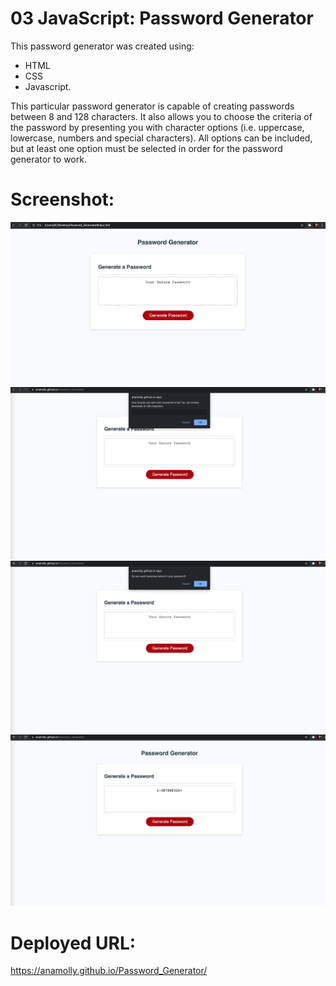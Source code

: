 # 03 JavaScript: Password Generator

This password generator was created using:
- HTML 
- CSS 
- Javascript. 


This particular password generator is capable of creating passwords between 8 and 128 characters. It also allows you to choose the criteria of the password by presenting you with character options (i.e. uppercase, lowercase, numbers and special characters). All options can be included, but at least one option must be selected in order for the password generator to work. 



# Screenshot:
![](assets/images/Screenshot.png)
![](assets/images/Screenshot2.png)
![](assets/images/Screenshot3.png)
![](assets/images/Screenshot4.png)



# Deployed URL:

https://anamolly.github.io/Password_Generator/
